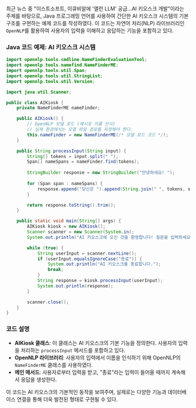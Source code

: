 최근 뉴스 중 "이스트소프트, 이큐비알에 '앨런 LLM' 공급…AI 키오스크 개발"이라는 주제를 바탕으로, Java 프로그래밍 언어를 사용하여 간단한 AI 키오스크 시스템의 기본 구조를 구현하는 예제 코드를 작성하였다. 이 코드는 자연어 처리(NLP) 라이브러리인 `OpenNLP`를 활용하여 사용자의 입력을 이해하고 응답하는 기능을 포함하고 있다.

### Java 코드 예제: AI 키오스크 시스템

```java
import opennlp.tools.cmdline.NameFinderEvaluationTool;
import opennlp.tools.namefind.NameFinderME;
import opennlp.tools.util.Span;
import opennlp.tools.util.StringList;
import opennlp.tools.util.Version;

import java.util.Scanner;

public class AIKiosk {
    private NameFinderME nameFinder;

    public AIKiosk() {
        // OpenNLP 모델 로드 (예시로 이름 인식)
        // 실제 환경에서는 모델 파일 경로를 지정해야 한다.
        this.nameFinder = new NameFinderME(/* 모델 로드 코드 */);
    }

    public String processInput(String input) {
        String[] tokens = input.split(" ");
        Span[] nameSpans = nameFinder.find(tokens);
        
        StringBuilder response = new StringBuilder("안녕하세요! ");
        
        for (Span span : nameSpans) {
            response.append("당신은 ").append(String.join(" ", tokens, span.getStart(), span.getEnd())).append("이라고 부르겠습니다. ");
        }

        return response.toString().trim();
    }

    public static void main(String[] args) {
        AIKiosk kiosk = new AIKiosk();
        Scanner scanner = new Scanner(System.in);
        System.out.println("AI 키오스크에 오신 것을 환영합니다! 질문을 입력하세요:");

        while (true) {
            String userInput = scanner.nextLine();
            if (userInput.equalsIgnoreCase("종료")) {
                System.out.println("AI 키오스크를 종료합니다.");
                break;
            }
            String response = kiosk.processInput(userInput);
            System.out.println(response);
        }

        scanner.close();
    }
}
```

### 코드 설명
- **AIKiosk 클래스**: 이 클래스는 AI 키오스크의 기본 기능을 정의한다. 사용자의 입력을 처리하는 `processInput` 메서드를 포함하고 있다.
- **OpenNLP 라이브러리**: 사용자의 입력에서 이름을 인식하기 위해 OpenNLP의 `NameFinderME` 클래스를 사용하였다.
- **메인 메서드**: 사용자로부터 입력을 받고, "종료"라는 입력이 들어올 때까지 계속해서 응답을 생성한다.

이 코드는 AI 키오스크의 기본적인 동작을 보여주며, 실제로는 다양한 기능과 데이터베이스 연결을 통해 더욱 발전된 형태로 구현될 수 있다.